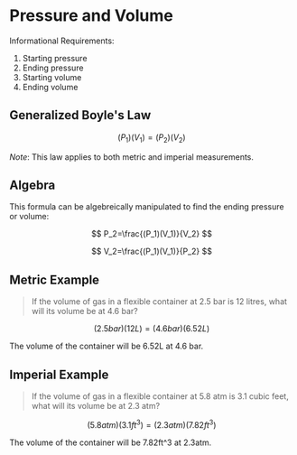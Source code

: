 # Pressure and Volume

Informational Requirements:

1. Starting pressure
1. Ending pressure
1. Starting volume
1. Ending volume

## Generalized Boyle's Law

$$
(P_1)(V_1)=(P_2)(V_2)
$$

*Note*: This law applies to both metric and imperial measurements.

## Algebra

This formula can be algebreically manipulated to find the ending pressure or volume: 

$$
P_2=\frac{(P_1)(V_1)}{V_2}
$$

$$
V_2=\frac{(P_1)(V_1)}{P_2}
$$

## Metric Example

> If the volume of gas in a flexible container at 2.5 bar is 12 litres, what will its volume be at 4.6 bar?

$$
(2.5bar)(12L) = (4.6bar)(6.52L)
$$

The volume of the container will be 6.52L at 4.6 bar.

## Imperial Example

> If the volume of gas in a flexible container at 5.8 atm is 3.1 cubic feet, what will its volume be at 2.3 atm?

$$
(5.8atm)(3.1ft^3)=(2.3atm)(7.82ft^3)
$$

The volume of the container will be 7.82ft^3 at 2.3atm.